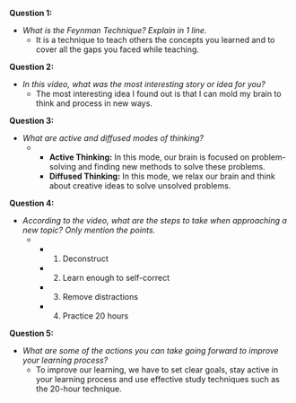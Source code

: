 **Question 1:**
- *What is the Feynman Technique? Explain in 1 line.*
    - It is a technique to teach others the concepts you learned and to cover all the gaps you faced while teaching.

**Question 2:**
- *In this video, what was the most interesting story or idea for you?*
    - The most interesting idea I found out is that I can mold my brain to think and process in new ways.

**Question 3:**
- *What are active and diffused modes of thinking?*
    - - **Active Thinking:** In this mode, our brain is focused on problem-solving and finding new methods to solve these problems.
      - **Diffused Thinking:** In this mode, we relax our brain and think about creative ideas to solve unsolved problems.

**Question 4:**
- *According to the video, what are the steps to take when approaching a new topic? Only mention the points.*
    - - 1) Deconstruct
      - 2) Learn enough to self-correct
      - 3) Remove distractions
      - 4) Practice 20 hours

**Question 5:**
- *What are some of the actions you can take going forward to improve your learning process?*
    -  To improve our learning, we have to set clear goals, stay active in your learning process and use effective study techniques such as the 20-hour technique.
